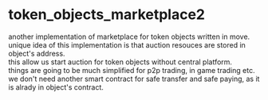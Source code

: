 # token_objects_marketplace2
another implementation of marketplace for token objects written in move.  
unique idea of this implementation is that auction resouces are stored in object's address.  
this allow us start auction for token objects without central platform.  
things are going to be much simplified for p2p trading, in game trading etc.  
we don't need another smart contract for safe transfer and safe paying, as it is alrady in object's contract.
